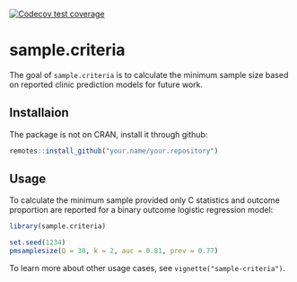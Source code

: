 <!-- badges: start -->
  [![Codecov test coverage](https://codecov.io/gh/chuckleong21/sample-criteria/graph/badge.svg)](https://app.codecov.io/gh/chuckleong21/sample-criteria)
  <!-- badges: end -->

# sample.criteria
The goal of `sample.criteria` is to calculate the minimum sample size based on reported clinic prediction models for future work.

## Installaion
The package is not on CRAN, install it through github:

```r
remotes::install_github("your.name/your.repository")
```

## Usage 
To calculate the minimum sample provided only C statistics and outcome proportion are reported for a binary outcome logistic regression model: 

```r
library(sample.criteria)

set.seed(1234)
pmsamplesize(Q = 30, k = 2, auc = 0.81, prev = 0.77)
```

To learn more about other usage cases, see `vignette("sample-criteria")`.
